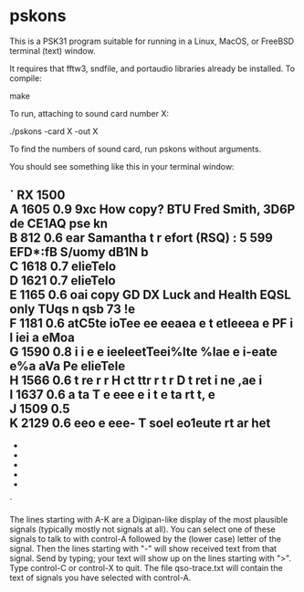 # pskons

This is a PSK31 program suitable for running in a Linux, MacOS, or
FreeBSD terminal (text) window.

It requires that fftw3, sndfile, and portaudio libraries already
be installed. To compile:

  make

To run, attaching to sound card number X:

  ./pskons -card X -out X

To find the numbers of sound card, run pskons without arguments.

You should see something like this in your terminal window:

`
  RX 1500  
  A 1605 0.9 9xc     How copy? BTU Fred Smith, 3D6P de CE1AQ pse kn   
  B  812 0.6 ear Samantha t r efort (RSQ) : 5 599 EFD*:fB  S/uomy dB1N   b  
  C 1618 0.7 elieTelo  
  D 1621 0.7 elieTelo  
  E 1165 0.6 oai copy  GD DX Luck and Health  EQSL only TUqs n qsb 73     !e  
  F 1181 0.6     atC5te ioTee  ee eeaea e t etleeea e  PF i  l iei  a eMoa   
  G 1590 0.8 i i e e ieeleetTeei%lte %lae e i-eate  e%a aVa  Pe elieTele  
  H 1566 0.6    t re   r      r  H  ct ttr r    t r D    t   ret i   ne ,ae i  
  I 1637 0.6  a  ta   T      e  eee   e   i     t      e        ta  rt  t, e   
  J 1509 0.5   
  K 2129 0.6  eeo e eee-  T soel eo1eute   rt  ar    het  
  -   
  -   
  -   
  -   
  -   
  -   
  >   
  >   
  >   
  >   
  >   
`

The lines starting with A-K are a Digipan-like display of the most
plausible signals (typically mostly not signals at all). You can
select one of these signals to talk to with control-A followed by the
(lower case) letter of the signal. Then the lines starting with "-"
will show received text from that signal. Send by typing; your text
will show up on the lines starting with ">". Type control-C or
control-X to quit. The file qso-trace.txt will contain the text of
signals you have selected with control-A.
